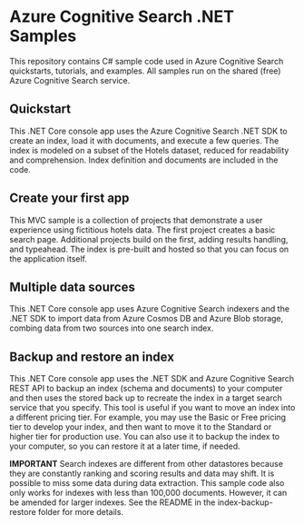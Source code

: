 # Azure Cognitive Search .NET Samples

This repository contains C# sample code used in Azure Cognitive Search quickstarts, tutorials, and examples. All samples run on the shared (free) Azure Cognitive Search service.  

## Quickstart

This .NET Core console app uses the Azure Cognitive Search .NET SDK to create an index, load it with documents, and execute a few queries. The index is modeled on a subset of the Hotels dataset, reduced for readability and comprehension. Index definition and documents are included in the code.

## Create your first app

This MVC sample is a collection of projects that demonstrate a user experience using fictitious hotels data. The first project creates a basic search page. Additional projects build on the first, adding results handling, and typeahead. The index is pre-built and hosted so that you can focus on the application itself.

## Multiple data sources

This .NET Core console app uses Azure Cognitive Search indexers and the .NET SDK to import data from Azure Cosmos DB and Azure Blob storage, combing data from two sources into one search index.

## Backup and restore an index

This .NET Core console app uses the .NET SDK and Azure Cognitive Search REST API to backup an index (schema and documents) to your computer and then uses the stored back up to recreate the index in a target search service that you specify. This tool is useful if you want to move an index into a different pricing tier. For example, you may use the Basic or Free pricing tier to develop your index, and then want to move it to the Standard or higher tier for production use. You can also use it to backup the index to your computer, so you can restore it at a later time, if needed.

**IMPORTANT** Search indexes are different from other datastores because they are constantly ranking and scoring results and data may shift. It is possible to miss some data during data extraction. This sample code also only works for indexes with less than 100,000 documents. However, it can be amended for larger indexes. See the README in the index-backup-restore folder for more details.


